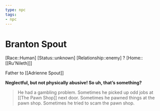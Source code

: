 ```yaml
---
type: npc
tags: 
- npc
---
```


# Branton Spout

[Race::Human]
[Status::unknown]
[Relationship::enemy] ? 
[Home::[[Ru'Nileth]]]

Father to [[Adrienne Spout]]

**Neglectful, but not physically abusive! So uh, that’s something?**

>He had a gambling problem. Sometimes he picked up odd jobs at [[The Pawn Shop]] next door. Sometimes he pawned things at the pawn shop. Sometimes he tried to scam the pawn shop.

